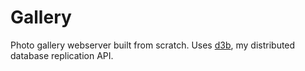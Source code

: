 # Gallery

Photo gallery webserver built from scratch. Uses [d3b](https://github.com/dokastho/d3b), my distributed database replication API.
